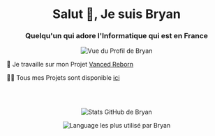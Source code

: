 <h1 align="center">Salut 👋, Je suis Bryan</h1>
<h3 align="center">Quelqu'un qui adore l'Informatique qui est en France</h3>

<p align="center"> <img src="https://komarev.com/ghpvc/?username=LeBazarDeBryan&style=flat&label=Vue+du+Profil" alt="Vue du Profil de Bryan" /> </p>

🔭 Je travaille sur mon Projet [Vanced Reborn](https://github.com/Bryan/VancedReborn)

👨‍💻 Tous mes Projets sont disponible [ici](https://github.com/LeBazarDeBryan?tab=repositories)

<br></br>
<p align="center"><img src="https://github-readme-stats.vercel.app/api?username=LeBazarDeBryan&show_icons=true&theme=transparent&locale=fr" alt="Stats GitHub de Bryan" /></p>

<p align="center"><img src="https://github-readme-stats.vercel.app/api/top-langs?username=LeBazarDeBryan&show_icons=true&locale=fr&layout=compact&theme=transparent" alt="Language les plus utilisé par Bryan" /></p>

